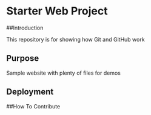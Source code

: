 # Starter Web Project

##Introduction

This repository is for showing how Git and GitHub work

## Purpose

Sample website with plenty of files for demos

## Deployment

##How To Contribute